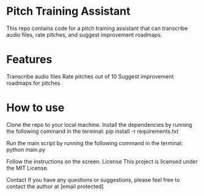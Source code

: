 # Pitch Training Assistant
This repo contains code for a pitch training assistant that can transcribe audio files, rate pitches, and suggest improvement roadmaps.

# Features
Transcribe audio files
Rate pitches out of 10
Suggest improvement roadmaps for pitches

# How to use
Clone the repo to your local machine.
Install the dependencies by running the following command in the terminal:
pip install -r requirements.txt

Run the main script by running the following command in the terminal:
python main.py

Follow the instructions on the screen.
License
This project is licensed under the MIT License.

Contact
If you have any questions or suggestions, please feel free to contact the author at [email protected]

